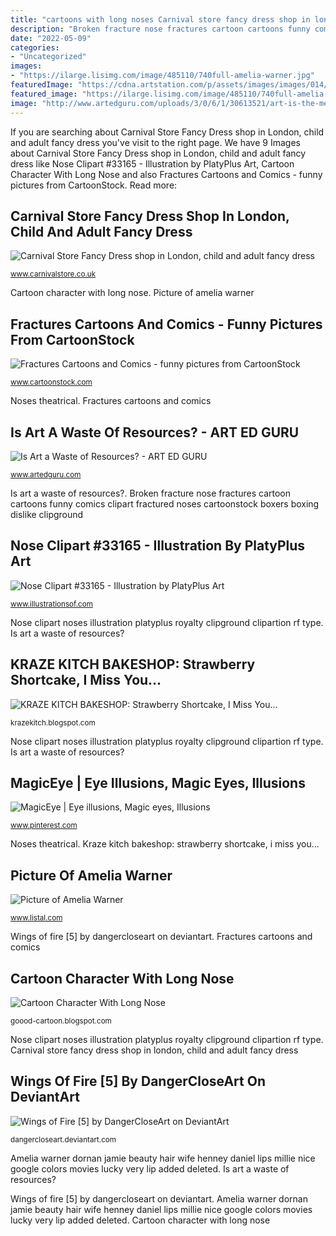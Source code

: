 ```yaml
---
title: "cartoons with long noses Carnival store fancy dress shop in london, child and adult fancy dress"
description: "Broken fracture nose fractures cartoon cartoons funny comics clipart fractured noses cartoonstock boxers boxing dislike clipground"
date: "2022-05-09"
categories:
- "Uncategorized"
images:
- "https://ilarge.lisimg.com/image/485110/740full-amelia-warner.jpg"
featuredImage: "https://cdna.artstation.com/p/assets/images/images/014/266/708/large/felipe-van-rompaey-05-rat.jpg?1543258812"
featured_image: "https://ilarge.lisimg.com/image/485110/740full-amelia-warner.jpg"
image: "http://www.artedguru.com/uploads/3/0/6/1/30613521/art-is-the-meeting-place_2_orig.jpg"
---
```


If you are searching about Carnival Store Fancy Dress shop in London, child and adult fancy dress you've visit to the right page. We have 9 Images about Carnival Store Fancy Dress shop in London, child and adult fancy dress like Nose Clipart #33165 - Illustration by PlatyPlus Art, Cartoon Character With Long Nose and also Fractures Cartoons and Comics - funny pictures from CartoonStock. Read more:

## Carnival Store Fancy Dress Shop In London, Child And Adult Fancy Dress

![Carnival Store Fancy Dress shop in London, child and adult fancy dress](https://www.carnivalstore.co.uk/controlpanel/shoppics/4139A_c.jpg "Broken fracture nose fractures cartoon cartoons funny comics clipart fractured noses cartoonstock boxers boxing dislike clipground")

<small>www.carnivalstore.co.uk</small>

Cartoon character with long nose. Picture of amelia warner

## Fractures Cartoons And Comics - Funny Pictures From CartoonStock

![Fractures Cartoons and Comics - funny pictures from CartoonStock](https://s3.amazonaws.com/lowres.cartoonstock.com/sport-box-boxing-boxers-noses-broken_noses-smb080811_low.jpg "Amelia warner dornan jamie beauty hair wife henney daniel lips millie nice google colors movies lucky very lip added deleted")

<small>www.cartoonstock.com</small>

Noses theatrical. Fractures cartoons and comics

## Is Art A Waste Of Resources? - ART ED GURU

![Is Art a Waste of Resources? - ART ED GURU](http://www.artedguru.com/uploads/3/0/6/1/30613521/art-is-the-meeting-place_2_orig.jpg "Resources waste important education advocate class artedguru")

<small>www.artedguru.com</small>

Is art a waste of resources?. Broken fracture nose fractures cartoon cartoons funny comics clipart fractured noses cartoonstock boxers boxing dislike clipground

## Nose Clipart #33165 - Illustration By PlatyPlus Art

![Nose Clipart #33165 - Illustration by PlatyPlus Art](http://www.illustrationsof.com/royalty-free-nose-clipart-illustration-33165.jpg "Picture of amelia warner")

<small>www.illustrationsof.com</small>

Nose clipart noses illustration platyplus royalty clipground clipartion rf type. Is art a waste of resources?

## KRAZE KITCH BAKESHOP: Strawberry Shortcake, I Miss You...

![KRAZE KITCH BAKESHOP: Strawberry Shortcake, I Miss You...](http://4.bp.blogspot.com/-ESK5N5SiWUU/Tc6Egae94GI/AAAAAAAAAOI/SCDcoNXhDoQ/s1600/carebears.jpg "Resources waste important education advocate class artedguru")

<small>krazekitch.blogspot.com</small>

Nose clipart noses illustration platyplus royalty clipground clipartion rf type. Is art a waste of resources?

## MagicEye | Eye Illusions, Magic Eyes, Illusions

![MagicEye | Eye illusions, Magic eyes, Illusions](https://i.pinimg.com/originals/68/ae/6d/68ae6dcc5c4441c62d69ebdeee0f5706.png "Carnival store fancy dress shop in london, child and adult fancy dress")

<small>www.pinterest.com</small>

Noses theatrical. Kraze kitch bakeshop: strawberry shortcake, i miss you...

## Picture Of Amelia Warner

![Picture of Amelia Warner](https://ilarge.lisimg.com/image/485110/740full-amelia-warner.jpg "Broken fracture nose fractures cartoon cartoons funny comics clipart fractured noses cartoonstock boxers boxing dislike clipground")

<small>www.listal.com</small>

Wings of fire [5] by dangercloseart on deviantart. Fractures cartoons and comics

## Cartoon Character With Long Nose

![Cartoon Character With Long Nose](https://cdna.artstation.com/p/assets/images/images/014/266/708/large/felipe-van-rompaey-05-rat.jpg?1543258812 "Is art a waste of resources?")

<small>goood-cartoon.blogspot.com</small>

Nose clipart noses illustration platyplus royalty clipground clipartion rf type. Carnival store fancy dress shop in london, child and adult fancy dress

## Wings Of Fire [5] By DangerCloseArt On DeviantArt

![Wings of Fire [5] by DangerCloseArt on DeviantArt](http://img08.deviantart.net/d442/i/2016/013/7/f/wings_of_fire__5__by_dangercloseart-d990y77.png "Kraze kitch bakeshop: strawberry shortcake, i miss you...")

<small>dangercloseart.deviantart.com</small>

Amelia warner dornan jamie beauty hair wife henney daniel lips millie nice google colors movies lucky very lip added deleted. Is art a waste of resources?

Wings of fire [5] by dangercloseart on deviantart. Amelia warner dornan jamie beauty hair wife henney daniel lips millie nice google colors movies lucky very lip added deleted. Cartoon character with long nose
